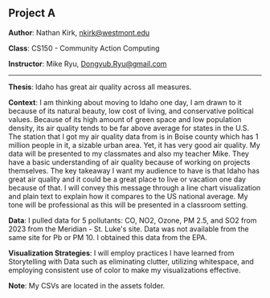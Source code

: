 ## Project A

**Author**: Nathan Kirk, nkirk@westmont.edu

**Class**: CS150 - Community Action Computing

**Instructor**: Mike Ryu, Dongyub.Ryu@gmail.com

---
**Thesis**: Idaho has great air quality across all measures.

**Context**: I am thinking about moving to Idaho one day, I am drawn to it because of its 
natural beauty, low cost of living, and conservative political values. Because of its high 
amount of green space and low population density, its air quality tends to be far above
average for states in the U.S. The station that I got my air quality data from is 
in Boise county which has 1 million people in it, a sizable urban area. Yet, it has very good
air quality. My data will be presented to my classmates and also my teacher Mike. They have a
basic understanding of air quality because of working on projects themselves. The key takeaway
I want my audience to have is that Idaho has great air quality and it could be a great place
to live or vacation one day because of that. I will convey this message through a line chart
visualization and plain text to explain how it compares to the US national average. My tone will 
be professional as this will be presented in a classroom setting. 

**Data**: I pulled data for 5 pollutants: CO, NO2, Ozone, PM 2.5, and SO2 from 2023 from the Meridian - St. Luke's
site. Data was not available from the same site for Pb or PM 10. I obtained this data from the EPA.

**Visualization Strategies**: I will employ practices I have learned from Storytelling with Data
such as eliminating clutter, utilizing whitespace, and employing consistent use of color to make my 
visualizations effective.

**Note**: My CSVs are located in the assets folder. 